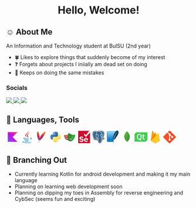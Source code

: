 <div id="header" align="center">
<h1>
  Hello, Welcome!
</h1>
</div>

## ☺️ About Me

An Information and Technology student at BulSU (2nd year)

- 🍀 Likes to explore things that suddenly become of my interest
- ❓ Forgets about projects I iniially am dead set on doing
- 🤡 Keeps on doing the same mistakes

### Socials

<div id="socials-badges">
  <a href="https://web.facebook.com/profile.php?id=61561051551052">
    <img src="https://img.shields.io/badge/Facebook-blue?logo=facebook&logoColor=white&style=for-the-badge"/>
  </a>

  <a href="https://x.com/amfudmvy">
    <img src="https://img.shields.io/badge/Twitter-black?logo=X&logoColor=white&style=for-the-badge"/>
  </a>
  
  <a href="https://discord.com/channels/@me">
    <img src="https://img.shields.io/badge/0x6a616e766572-blue?logo=discord&logoColor=white&style=for-the-badge"/>
  </a>
</div>

## 🔨 Languages, Tools

<div id="lang-tools-icons">
  <img src="https://github.com/devicons/devicon/blob/master/icons/kotlin/kotlin-original.svg" width="35" height="35"/>
  <img src="https://github.com/devicons/devicon/blob/master/icons/java/java-original.svg" width="35" height="35"/>
  <img src="https://github.com/devicons/devicon/blob/master/icons/maven/maven-original.svg" width="35" height="35"/>
  <img src="https://github.com/devicons/devicon/blob/master/icons/python/python-original.svg" width="35" height="35"/>
  <img src="https://github.com/devicons/devicon/blob/master/icons/playwright/playwright-original.svg" width="35" height="35"/>
  <img src="https://github.com/devicons/devicon/blob/master/icons/selenium/selenium-original.svg" width="35" height="35"/>
  <img src="https://github.com/devicons/devicon/blob/master/icons/postgresql/postgresql-original.svg" width="35" height="35"/>
  <img src="https://github.com/devicons/devicon/blob/master/icons/sqlite/sqlite-original.svg" width="35" height="35"/>
  <img src="https://github.com/devicons/devicon/blob/master/icons/mongodb/mongodb-original.svg" width="35" height="35"/>
  <img src="https://github.com/devicons/devicon/blob/master/icons/qt/qt-original.svg" width="35" height="35"/>
  <img src="https://github.com/devicons/devicon/blob/master/icons/firebase/firebase-original.svg" width="35" height="35"/>
  <img src="https://github.com/devicons/devicon/blob/master/icons/git/git-original.svg" width="35" height="35"/>
</div>

## 🌿 Branching Out

- Currently learning Kotlin for android development and making it my main language
- Planning on learning web development soon
- Planning on dipping my toes in Assembly for reverse engineering and CybSec (seems fun and exciting)
